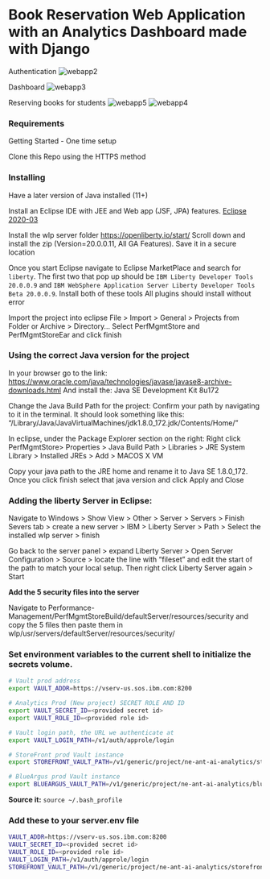 # Book Reservation Web Application with an Analytics Dashboard made with Django

Authentication
![webapp2](https://user-images.githubusercontent.com/68674002/145207803-1c2da859-cb15-435f-947a-d21e836cd29e.PNG)

Dashboard
![webapp3](https://user-images.githubusercontent.com/68674002/145208468-dec2a7bd-6dd2-45fd-9b8e-d1d3d1264fc6.PNG)

Reserving books for students
![webapp5](https://user-images.githubusercontent.com/68674002/145208472-370590e7-9371-472a-8fa2-7c73f44c6e38.PNG)
![webapp4](https://user-images.githubusercontent.com/68674002/145208470-882480ca-22dd-43de-bde5-3634c8e905b7.PNG)




### Requirements
Getting Started - One time setup

Clone this Repo using the HTTPS method


### Installing

Have a later version of Java installed (11+)

Install an Eclipse IDE with JEE and Web app (JSF, JPA) features. [Eclipse 2020-03](https://www.eclipse.org/downloads/packages/release/2020-03/r)

Install the wlp server folder https://openliberty.io/start/ Scroll down and install the zip (Version=20.0.0.11, All GA Features). Save it in a secure location


Once you start Eclipse navigate to Eclipse MarketPlace and search for `liberty`. The first two that pop up should be `IBM Liberty Developer Tools 20.0.0.9` and `IBM WebSphere Application Server Liberty Developer Tools Beta 20.0.0.9`. Install both of these tools
All plugins should install without error

Import the project into eclipse
File > Import > General > Projects from Folder or Archive > Directory…
Select PerfMgmtStore and PerfMgmtStoreEar and click finish


### Using the correct Java version for the project

In your browser go to the link:
https://www.oracle.com/java/technologies/javase/javase8-archive-downloads.html
And install the:
Java SE Development Kit 8u172

Change the Java Build Path for the project:
Confirm your path by navigating to it in the terminal. It should look something like this:
“/Library/Java/JavaVirtualMachines/jdk1.8.0_172.jdk/Contents/Home/”

In eclipse, under the Package Explorer section on the right:
Right click PerfMgmtStore> Properties > Java Build Path > Libraries > JRE System Library > Installed JREs > Add > MACOS X VM

Copy your java path to the JRE home and rename it to Java SE 1.8.0_172. Once you click finish select that java version and click Apply and Close


### Adding the liberty Server in Eclipse:
Navigate to Windows > Show View > Other > Server > Servers > Finish
Severs tab > create a new server > IBM > Liberty Server > Path > Select the installed wlp server > finish

Go back to the server panel > expand Liberty Server > Open Server Configuration > Source > locate the line with “fileset” and edit the start of the path to match your local setup. 
Then right click Liberty Server again > Start

**Add the 5 security files into the server**

Navigate to Performance-Management/PerfMgmtStoreBuild/defaultServer/resources/security and copy the 5 files then paste them in wlp/usr/servers/defaultServer/resources/security/


### Set environment variables to the current shell to initialize the secrets volume.
```bash
# Vault prod address
export VAULT_ADDR=https://vserv-us.sos.ibm.com:8200

# Analytics Prod (New project) SECRET ROLE AND ID
export VAULT_SECRET_ID=<provided secret id>
export VAULT_ROLE_ID=<provided role id>

# Vault login path, the URL we authenticate at
export VAULT_LOGIN_PATH=/v1/auth/approle/login

# StoreFront prod Vault instance
export STOREFRONT_VAULT_PATH=/v1/generic/project/ne-ant-ai-analytics/storefront/prod

# BlueArgus prod Vault instance
export BLUEARGUS_VAULT_PATH=/v1/generic/project/ne-ant-ai-analytics/blueargus/prod
```

**Source it:** 
`source ~/.bash_profile`

### Add these to your server.env file

```bash
VAULT_ADDR=https://vserv-us.sos.ibm.com:8200
VAULT_SECRET_ID=<provided secret id>
VAULT_ROLE_ID=<provided role id>
VAULT_LOGIN_PATH=/v1/auth/approle/login
STOREFRONT_VAULT_PATH=/v1/generic/project/ne-ant-ai-analytics/storefront/prod
```
